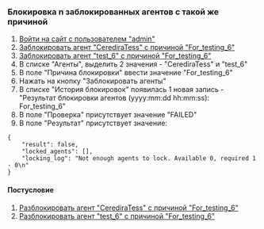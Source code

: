 ### Блокировка n заблокированных агентов c такой же причиной

1. [Войти на сайт с пользователем "admin"](../../../0.%20Шаги/1.%20Войти%20на%20сайт%20с%20пользователем%20username.md)
1. [Заблокировать агент "CerediraTess" с причиной "For_testing_6"](../../../0.%20Шаги/8.%20Заблокировать%20агент%20agent%20с%20причиной%20lock_cause.md)
1. [Заблокировать агент "test_6" с причиной "For_testing_6"](../../../0.%20Шаги/8.%20Заблокировать%20агент%20agent%20с%20причиной%20lock_cause.md)
1. В списке "Агенты", выделить 2 значения - "CerediraTess" и "test_6"
1. В поле "Причина блокировки" ввести значение "For_testing_6"
1. Нажать на кнопку "Заблокировать агенты"
1. В списке "История блокировок" появилась 1 новая запись - "Результат блокировки агентов (yyyy:mm:dd hh:mm:ss): For_testing_6"
1. В поле "Проверка" присутствует значение "FAILED"
1. В поле "Результат" присутствует значение:
```
{
    "result": false,
    "locked_agents": [],
    "locking_log": "Not enough agents to lock. Available 0, required 1 - 0\n"
}
```

#### Постусловие 

1. [Разблокировать агент "CerediraTess" с причиной "For_testing_6"](../../../0.%20Шаги/9.%20Разблокировать%20агент%20agent%20с%20причиной%20lock_cause.md)
1. [Разблокировать агент "test_6" с причиной "For_testing_6"](../../../0.%20Шаги/9.%20Разблокировать%20агент%20agent%20с%20причиной%20lock_cause.md)